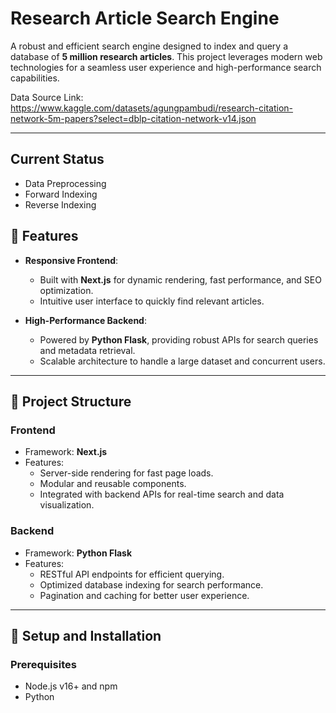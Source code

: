 # Research Article Search Engine

A robust and efficient search engine designed to index and query a database of **5 million research articles**. This project leverages modern web technologies for a seamless user experience and high-performance search capabilities.

Data Source Link: https://www.kaggle.com/datasets/agungpambudi/research-citation-network-5m-papers?select=dblp-citation-network-v14.json

---

## Current Status

- Data Preprocessing
- Forward Indexing
- Reverse Indexing

## 🌟 Features

- **Responsive Frontend**:

  - Built with **Next.js** for dynamic rendering, fast performance, and SEO optimization.
  - Intuitive user interface to quickly find relevant articles.

- **High-Performance Backend**:

  - Powered by **Python Flask**, providing robust APIs for search queries and metadata retrieval.
  - Scalable architecture to handle a large dataset and concurrent users.

---

## 📂 Project Structure

### Frontend

- Framework: **Next.js**
- Features:
  - Server-side rendering for fast page loads.
  - Modular and reusable components.
  - Integrated with backend APIs for real-time search and data visualization.

### Backend

- Framework: **Python Flask**
- Features:
  - RESTful API endpoints for efficient querying.
  - Optimized database indexing for search performance.
  - Pagination and caching for better user experience.

---

## 🚀 Setup and Installation

### Prerequisites

- Node.js v16+ and npm
- Python
